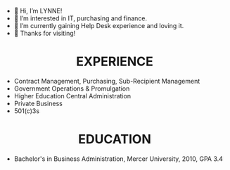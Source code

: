 - 👋 Hi, I’m LYNNE!
- 👀 I’m interested in IT, purchasing and finance.
- 🌱 I’m currently gaining Help Desk experience and loving it.
- 💞️ Thanks for visiting!


<div align="center">
  <h1>EXPERIENCE</h1>
</div>

- Contract Management, Purchasing, Sub-Recipient Management
- Government Operations & Promulgation
- Higher Education Central Administration
- Private Business
- 501(c)3s


<div align="center">
  <h1>EDUCATION</h1>
</div>

- Bachelor's in Business Administration, Mercer University, 2010, GPA 3.4



<!---
klcollier/klcollier is a ✨ special ✨ repository because its `README.md` (this file) appears on your GitHub profile.
You can click the Preview link to take a look at your changes.
--->
